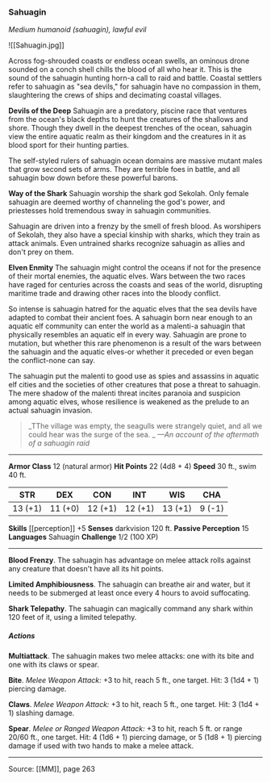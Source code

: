 ### Sahuagin
_Medium humanoid (sahuagin), lawful evil_

![[Sahuagin.jpg]]

Across fog-shrouded coasts or endless ocean swells, an ominous drone sounded on a conch shell chills the blood of all who hear it. This is the sound of the sahuagin hunting horn-a call to raid and battle. Coastal settlers refer to sahuagin as "sea devils," for sahuagin have no compassion in them, slaughtering the crews of ships and decimating coastal villages.

**Devils of the Deep** Sahuagin are a predatory, piscine race that ventures from the ocean's black depths to hunt the creatures of the shallows and shore. Though they dwell in the deepest trenches of the ocean, sahuagin view the entire aquatic realm as their kingdom and the creatures in it as blood sport for their hunting parties.

The self-styled rulers of sahuagin ocean domains are massive mutant males that grow second sets of arms. They are terrible foes in battle, and all sahuagin bow down before these powerful barons.


**Way of the Shark** Sahuagin worship the shark god Sekolah. Only female sahuagin are deemed worthy of channeling the god's power, and priestesses hold tremendous sway in sahuagin communities.

Sahuagin are driven into a frenzy by the smell of fresh blood. As worshipers of Sekolah, they also have a special kinship with sharks, which they train as attack animals. Even untrained sharks recognize sahuagin as allies and don't prey on them.


**Elven Enmity** The sahuagin might control the oceans if not for the presence of their mortal enemies, the aquatic elves. Wars between the two races have raged for centuries across the coasts and seas of the world, disrupting maritime trade and drawing other races into the bloody conflict.

So intense is sahuagin hatred for the aquatic elves that the sea devils have adapted to combat their ancient foes. A sahuagin born near enough to an aquatic elf community can enter the world as a malenti-a sahuagin that physically resembles an aquatic elf in every way. Sahuagin are prone to mutation, but whether this rare phenomenon is a result of the wars between the sahuagin and the aquatic elves-or whether it preceded or even began the conflict-none can say.

The sahuagin put the malenti to good use as spies and assassins in aquatic elf cities and the societies of other creatures that pose a threat to sahuagin. The mere shadow of the malenti threat incites paranoia and suspicion among aquatic elves, whose resilience is weakened as the prelude to an actual sahuagin invasion.



> _TThe village was empty, the seagulls were strangely quiet, and all we could hear was the surge of the sea.
_
> _—An account of the aftermath of a sahuagin raid_





---

**Armor Class** 12 (natural armor)
**Hit Points** 22 (4d8 + 4)
**Speed** 30 ft., swim 40 ft.

| STR     | DEX     | CON     | INT     | WIS     | CHA     |
|---------|---------|---------|---------|---------|---------|
| 13 (+1) | 11 (+0) | 12 (+1) | 12 (+1) | 13 (+1) | 9 (-1) |

**Skills** [[perception]] +5
**Senses** darkvision 120 ft.
**Passive Perception** 15
**Languages** Sahuagin
**Challenge** 1/2 (100 XP)

---

**Blood Frenzy**. The sahuagin has advantage on melee attack rolls against any creature that doesn't have all its hit points.

**Limited Amphibiousness**. The sahuagin can breathe air and water, but it needs to be submerged at least once every 4 hours to avoid suffocating.

**Shark Telepathy**. The sahuagin can magically command any shark within 120 feet of it, using a limited telepathy.

##### Actions
**Multiattack**. The sahuagin makes two melee attacks: one with its bite and one with its claws or spear.

**Bite**. _Melee Weapon Attack:_ +3 to hit, reach 5 ft., one target. Hit: 3 (1d4 + 1) piercing damage.

**Claws**. _Melee Weapon Attack:_ +3 to hit, reach 5 ft., one target. Hit: 3 (1d4 + 1) slashing damage.

**Spear**. _Melee or Ranged Weapon Attack:_ +3 to hit, reach 5 ft. or range 20/60 ft., one target. Hit: 4 (1d6 + 1) piercing damage, or 5 (1d8 + 1) piercing damage if used with two hands to make a melee attack.


---

Source: [[MM]], page 263